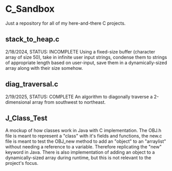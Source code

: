 # C_Sandbox
Just a repository for all of my here-and-there C projects.

## stack_to_heap.c
2/18/2024, STATUS: INCOMPLETE
Using a fixed-size buffer (character array of size 50), take in infinite user input strings, condense them to strings of appropriate length based on user-input, save them in a dynamically-sized array along with their size somehow.

## diag_traversal.c
2/19/2025, STATUS: COMPLETE
An algorithm to diagonally traverse a 2-dimensional array from southwest to northeast.

## J_Class_Test
A mockup of how classes work in Java with C implementation. The OBJ.h file is meant to represent a "class" with it's fields and functions, the new.c file is meant to test the OBJ_new method to add an "object" to an "arraylist" without needing a reference to a variable. Therefore replicating the "new" keyword in Java. There is also implementation of adding an object to a dynamically-sized array during runtime, but this is not relevant to the project's focus.
